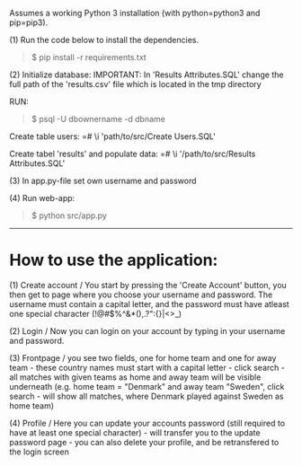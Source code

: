 Assumes a working Python 3 installation (with python=python3 and pip=pip3).

(1) Run the code below to install the dependencies.
>$ pip install -r requirements.txt

(2) Initialize database: 
IMPORTANT: In 'Results Attributes.SQL' change the full path of the 'results.csv' file which is located in the tmp directory

RUN:
>$ psql -U dbownername -d dbname

Create table users:
=# \i 'path/to/src/Create Users.SQL'

Create tabel 'results' and populate data:
=# \i '/path/to/src/Results Attributes.SQL'

(3) In app.py-file set own username and password

(4) Run web-app:

>$ python src/app.py

----------------------------------------------------------------------------------------------

# How to use the application:

(1) Create account / You start by pressing the 'Create Account' button, you then get to page where you choose your username and password. The username must contain a capital letter, and the password must have atleast one special character (!@#$%^&*(),.?":{}|<>_)

(2) Login / Now you can login on your account by typing in your username and password.

(3) Frontpage / you see two fields, one for home team and one for away team - these country names must start with a capital letter - click search - all matches with given teams as home and away team will be visible underneath (e.g. home team = "Denmark" and away team "Sweden", click search - will show all matches, where Denmark played against Sweden as home team)

(4) Profile / Here you can update your accounts password (still required to have at least one special character) - will transfer you to the update password page - you can also delete your profile, and be retransfered to the login screen 






